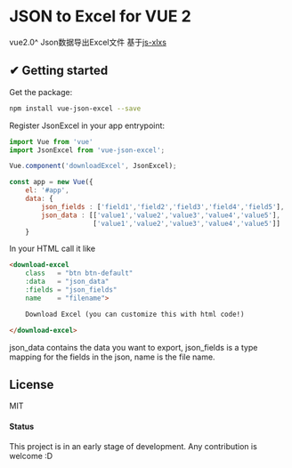 # JSON to Excel for VUE 2
vue2.0^ Json数据导出Excel文件 基于<a href="https://github.com/SheetJS/js-xlsx">js-xlxs</a>

## ✔ Getting started

Get the package:
```bash
npm install vue-json-excel --save
```

Register JsonExcel in your app entrypoint:
```js
import Vue from 'vue'
import JsonExcel from 'vue-json-excel';

Vue.component('downloadExcel', JsonExcel);

const app = new Vue({
	el: '#app',
	data: {
		json_fields : ['field1','field2','field3','field4','field5'],
		json_data : [['value1','value2','value3','value4','value5'],
					 ['value1','value2','value3','value4','value5']]
	}
```

In your HTML call it like

```html
<download-excel
	class   = "btn btn-default"
	:data   = "json_data"
	:fields = "json_fields"
	name    = "filename">

	Download Excel (you can customize this with html code!)

</download-excel>
```
json_data contains the data you want to export, json_fields is a type mapping
for the fields in the json, name is the file name.

## License
MIT



#### Status
This project is in an early stage of development. Any contribution is welcome :D
